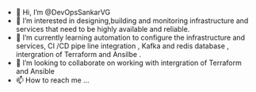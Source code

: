 - 👋 Hi, I’m @DevOpsSankarVG
- 👀 I’m interested in designing,building and monitoring infrastructure and services that need to be highly available and reliable. 
- 🌱 I’m currently learning automation to configure the infrastructure and services,  CI /CD pipe line integration  , Kafka and redis database , intergration of Terraform and Ansilbe  .
- 💞️ I’m looking to collaborate on working with intergration of Terraform and Ansible
- 📫 How to reach me ...

<!---
DevOpsSankarVG/DevOpsSankarVG is a ✨ special ✨ repository because its `README.md` (this file) appears on your GitHub profile.
You can click the Preview link to take a look at your changes.
--->
